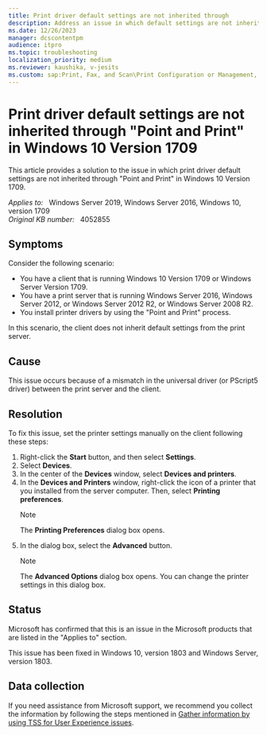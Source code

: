 ```yaml
---
title: Print driver default settings are not inherited through
description: Address an issue in which default settings are not inherited from a down-level print server to a Windows 10 Version 1709-based client in Point and Print.
ms.date: 12/26/2023
manager: dcscontentpm
audience: itpro
ms.topic: troubleshooting
localization_priority: medium
ms.reviewer: kaushika, v-jesits
ms.custom: sap:Print, Fax, and Scan\Print Configuration or Management, csstroubleshoot
---
```

# Print driver default settings are not inherited through "Point and Print" in Windows 10 Version 1709

This article provides a solution to the issue in which print driver default settings are not inherited through "Point and Print" in Windows 10 Version 1709.

_Applies to:_ &nbsp; Windows Server 2019, Windows Server 2016, Windows 10, version 1709  
_Original KB number:_ &nbsp; 4052855

## Symptoms

Consider the following scenario:

- You have a client that is running Windows 10 Version 1709 or Windows Server Version 1709.
- You have a print server that is running Windows Server 2016, Windows Server 2012, or Windows Server 2012 R2, or Windows Server 2008 R2.
- You install printer drivers by using the "Point and Print" process.

In this scenario, the client does not inherit default settings from the print server.

## Cause

This issue occurs because of a mismatch in the universal driver (or PScript5 driver) between the print server and the client.

## Resolution

To fix this issue, set the printer settings manually on the client following these steps:

1. Right-click the **Start** button, and then select **Settings**.
2. Select **Devices**.
3. In the center of the **Devices** window, select **Devices and printers**.
4. In the **Devices and Printers**  window, right-click the icon of a printer that you installed from the server computer. Then, select **Printing preferences**.
    > [!Note]
    > The **Printing Preferences** dialog box opens.
5. In the dialog box, select the **Advanced**  button.
    > [!Note]
    > The **Advanced Options** dialog box opens. You can change the printer settings in this dialog box.

## Status

Microsoft has confirmed that this is an issue in the Microsoft products that are listed in the "Applies to" section.

This issue has been fixed in Windows 10, version 1803 and Windows Server, version 1803.

## Data collection

If you need assistance from Microsoft support, we recommend you collect the information by following the steps mentioned in [Gather information by using TSS for User Experience issues](../windows-troubleshooters/gather-information-using-tss-user-experience.md#printing).
